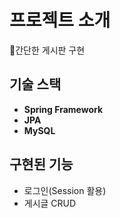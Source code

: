 # 프로젝트 소개

간단한 게시판 구현 

## 기술 스택

- **Spring Framework**
- **JPA**
- **MySQL**

## 구현된 기능</span>

- 로그인(Session 활용)
- 게시글 CRUD 

